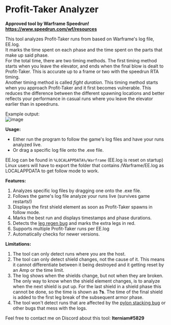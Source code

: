# Profit-Taker Analyzer
**Approved tool by Warframe Speedrun!
 https://www.speedrun.com/wf/resources** 

This tool analyzes Profit-Taker runs from based on Warframe's log file, EE.log.  
It marks the time spent on each phase and the time spent on the parts that make up said phase.  
For the total time, there are two timing methods. The first timing method starts when you leave the elevator, and ends when the final blow is dealt to Profit-Taker. This is accurate up to a frame or two with the speedrun RTA timing.  
Another timing method is called *fight duration*. This timing method starts when you approach Profit-Taker and it first becomes vulnerable. This reduces the difference between the different spawning locations and better reflects your performance in casual runs where you leave the elevator earlier than in speedruns.

Example output:  
![image](https://user-images.githubusercontent.com/24490028/126034456-5551cfe2-1289-4ec3-bdeb-f37770bb8a3b.png)

**Usage:**  
* Either run the program to follow the game's log files and have your runs analyzed live.
* Or drag a specific log file onto the .exe file.

EE.log can be found in `%LOCALAPPDATA%/Warframe` (EE.log is reset on startup)  
Linux users will have to export the folder that contains /Warframe/EE.log as LOCALAPPDATA to get follow mode to work.

**Features:**
1. Analyzes specific log files by dragging one onto the .exe file.
2. Follows the game's log file analyze your runs live (survives game restarts!)
3. Displays the first shield element as soon as Profit-Taker spawns in follow mode.
4. Marks the best run and displays timestamps and phase durations.
5. Detects the [leg regen bug](https://forums.warframe.com/topic/1228077-reliable-repro-cause-known-profit-taker-leg-regen-recovering-from-the-pylon-phase-fully-heals-its-legs-5-seconds-after-theyve-already-been-vulnerable/?tab=comments#comment-11997156) and marks the extra legs in red.
6. Supports multiple Profit-Taker runs per EE.log
7. Automatically checks for newer versions.

**Limitations:**
1. The tool can only detect runs where you are the host.
2. The tool can only detect shield changes, not the cause of it. This means it cannot differentiate between it being destroyed and it getting reset by an Amp or the time limit.
3. The log shows when the shields change, but not when they are broken. The only way to know when the shield element changes, is to analyze when the next shield is put up. For the last shield in a shield phase this cannot be done, so the time is shown as **?s**. The time of the final shield is added to the first leg break of the subsequent armor phase.
4. The tool won't detect runs that are affected by the [pylon stacking bug](https://forums.warframe.com/topic/1272496-profit-taker-pylons-landing-on-top-of-each-other-prevent-the-bounty-from-completing/) or other bugs that mess with the logs.

Feel free to contact me on Discord about this tool: **Iterniam#5829**
